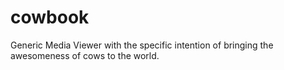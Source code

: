 # cowbook
Generic Media Viewer with the specific intention of bringing the awesomeness of cows to the world.
